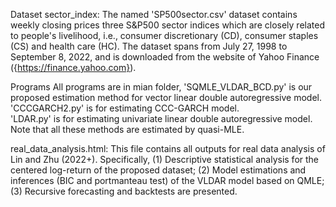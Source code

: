 Dataset
sector_index: The named 'SP500sector.csv' dataset contains weekly closing prices three S&P500 sector indices which are closely related to people's livelihood, i.e., consumer discretionary (CD), consumer staples (CS) and health care (HC). The dataset spans from July 27, 1998 to September 8, 2022, and is downloaded from the website of Yahoo Finance ({https://finance.yahoo.com}).

Programs
All programs are in mian folder,
  'SQMLE_VLDAR_BCD.py' is our proposed estimation method for vector linear double autoregressive model.
  'CCCGARCH2.py' is for estimating CCC-GARCH model.  
  'LDAR.py' is for estimating univariate linear double autoregressive model.
Note that all these methods are estimated by quasi-MLE.

real_data_analysis.html: This file contains all outputs for real data analysis of Lin and Zhu (2022+). Specifically, (1) Descriptive statistical analysis for the centered log-return of the proposed dataset; (2) Model estimations and inferences (BIC  and portmanteau test) of the VLDAR model based on QMLE; (3) Recursive forecasting and backtests are presented.
